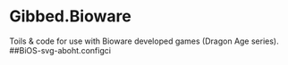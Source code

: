 # Gibbed.Bioware
Toils &amp; code for use with Bioware developed games (Dragon Age series).
##BiOS-svg-aboht.configci
